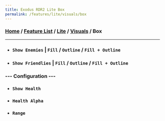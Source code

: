 ```yaml
---
title: Exodus RDR2 Lite Box
permalink: /features/lite/visuals/box
---
```

### [Home](/) / [Feature List](/features) / [Lite](/features/lite) / [Visuals](/features/lite/visuals) / Box
---
- ### `Show Enemies` | `Fill` / `Outline` / `Fill + Outline`
- ### `Show Friendlies` | `Fill` / `Outline` / `Fill + Outline`
### --- Configuration ---
- ### `Show Health`
- ### `Health Alpha`
- ### `Range`
